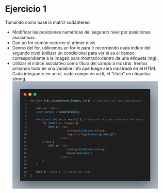 # Ejercicio 1

Tomando como base la matriz sodaStereo:
* Modiﬁcar las posiciones numéricas del segundo nivel por posiciones asociativas.
* Con un for común recorrer el primer nivel.
* Dentro del for, utilicemos un for in para ir recorriendo cada índice del segundo nivel  (utilizar un condicional para ver si es el campo correspondiente a la imagen para  mostrarlo dentro de una etiqueta img).
* Utilizar el índice asociativo como título del campo a mostrar.
Iremos armando todo en una variable info que luego será mostrada en el HTML.  Cada integrante en un ul, cada campo en un li, el “título” en etiquetas strong.  
![code](code.png)